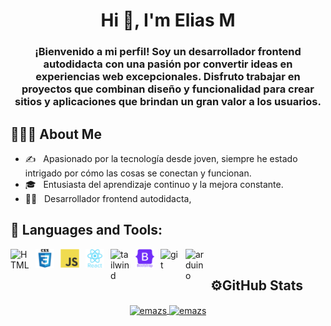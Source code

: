 <h1 align="center">Hi 👋, I'm Elias M</h1>
<h3 align="center">¡Bienvenido a mi perfil! Soy un desarrollador frontend autodidacta con una pasión por convertir ideas en experiencias web excepcionales. Disfruto trabajar en proyectos que combinan diseño y funcionalidad para crear sitios y aplicaciones que brindan un gran valor a los usuarios.</h3>

## 👨🏻‍💻 About Me
- ✍️ &nbsp; Apasionado por la tecnología desde joven, siempre he estado intrigado por cómo las cosas se conectan y funcionan. 
- 🎓 &nbsp; Entusiasta del aprendizaje continuo y la mejora constante.
- 👨‍💼 &nbsp; Desarrollador frontend autodidacta,

##  🧰 Languages and Tools:
<img align="left" alt="HTML" width="30px" style="padding-right:10px;" src="https://cdn.jsdelivr.net/gh/devicons/devicon/icons/html5/html5-plain.svg" />
<img align="left" width="30px" style="padding-right:10px;" src="https://raw.githubusercontent.com/devicons/devicon/master/icons/css3/css3-original-wordmark.svg" alt="css3" /> 
<img align="left" width="30px" style="padding-right:10px;" src="https://raw.githubusercontent.com/devicons/devicon/master/icons/javascript/javascript-original.svg" alt="javascript" /> 
<img align="left" width="30px" style="padding-right:10px;" src="https://raw.githubusercontent.com/devicons/devicon/master/icons/react/react-original-wordmark.svg" alt="react" /> 
<img align="left" width="30px" style="padding-right:10px;" src="https://www.vectorlogo.zone/logos/tailwindcss/tailwindcss-icon.svg" alt="tailwind" /> </a> 
<img align="left" width="30px" style="padding-right:10px;" src="https://raw.githubusercontent.com/devicons/devicon/master/icons/bootstrap/bootstrap-plain-wordmark.svg" alt="bootstrap" /> 
<img align="left" width="30px" style="padding-right:10px;" src="https://www.vectorlogo.zone/logos/git-scm/git-scm-icon.svg" alt="git" /> 
<img align="left" width="30px" style="padding-right:10px;" src="https://cdn.worldvectorlogo.com/logos/arduino-1.svg" alt="arduino" /> 
</br>

## ⚙️GitHub Stats
<p align="center">
<a href="https://github.com/Emazs">
  <img height="180em" align="center" src="https://github-readme-stats.vercel.app/api?username=emazs&show_icons=true&locale=en" alt="emazs" />
  <img height="180em" align="center" src="https://github-readme-stats.vercel.app/api/top-langs?username=emazs&show_icons=true&locale=en&layout=compact" alt="emazs" />
</a>
</p>

<!--
**Emazs/Emazs** is a ✨ _special_ ✨ repository because its `README.md` (this file) appears on your GitHub profile.

Here are some ideas to get you started:

- 🔭 I’m currently working on ...
- 🌱 I’m currently learning ...
- 👯 I’m looking to collaborate on ...
- 🤔 I’m looking for help with ...
- 💬 Ask me about ...
- 📫 How to reach me: ...
- 😄 Pronouns: ...
- ⚡ Fun fact: ...
-->
